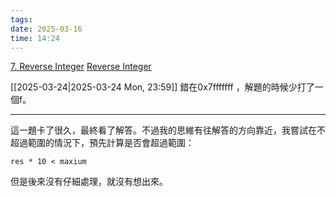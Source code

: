 ```yaml
---
tags: 
date: 2025-03-16
time: 14:24
---
```

[7. Reverse Integer](https://leetcode.com/problems/reverse-integer/)
[Reverse Integer](https://neetcode.io/problems/reverse-integer)

[[2025-03-24|2025-03-24 Mon, 23:59]]
錯在0x7fffffff ，解題的時候少打了一個f。

---

這一題卡了很久，最終看了解答。不過我的思維有往解答的方向靠近，我嘗試在不超過範圍的情況下，預先計算是否會超過範圍：
```
res * 10 < maxium
```
但是後來沒有仔細處理，就沒有想出來。